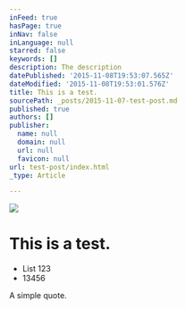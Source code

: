 ```yaml
---
inFeed: true
hasPage: true
inNav: false
inLanguage: null
starred: false
keywords: []
description: The description
datePublished: '2015-11-08T19:53:07.565Z'
dateModified: '2015-11-08T19:53:01.576Z'
title: This is a test.
sourcePath: _posts/2015-11-07-test-post.md
published: true
authors: []
publisher:
  name: null
  domain: null
  url: null
  favicon: null
url: test-post/index.html
_type: Article

---
```

![](https://the-grid-user-content.s3-us-west-2.amazonaws.com/779f2cdb-3753-4398-ad7d-57ff043bf0b2.jpg)

# This is a test.

* List 123
* 13456

A simple quote.